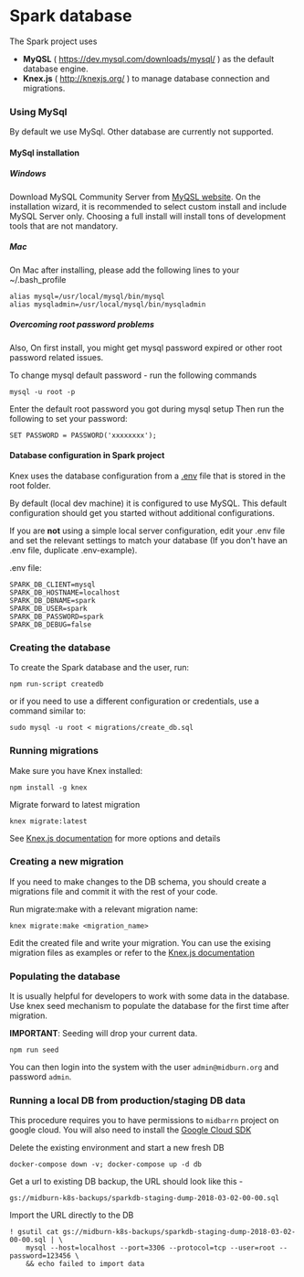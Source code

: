 # Spark database

The Spark project uses 
* **MyQSL** ( https://dev.mysql.com/downloads/mysql/ ) as the default database engine.
* **Knex.js** ( http://knexjs.org/ ) to manage database connection and migrations.

### Using MySql

By default we use MySql. Other database are currently not supported.

#### MySql installation

##### Windows
Download MySQL Community Server from [MyQSL website](https://dev.mysql.com/downloads/mysql/). On the installation wizard, it is recommended to select custom install and include MySQL Server only. Choosing a full install will install tons of development tools that are not mandatory.

##### Mac

On Mac after installing, please add the following lines to your ~/.bash_profile
```shell
alias mysql=/usr/local/mysql/bin/mysql
alias mysqladmin=/usr/local/mysql/bin/mysqladmin
```

##### Overcoming root password problems
Also, On first install, you might get mysql password expired or other root password related issues.

To change mysql default password - run the following commands
```shell
mysql -u root -p
```
Enter the default root password you got during mysql setup
Then run the following to set your password:
```
SET PASSWORD = PASSWORD('xxxxxxxx');
```

#### Database configuration in Spark project

Knex uses the database configuration from a [.env](/.env-example) file that is stored in the root folder.

By default (local dev machine) it is configured to use MySQL. This default configuration should get you started without additional configurations.

If you are **not** using a simple local server configuration, edit your .env file and set the relevant settings to match your database (If you don't have an .env file, duplicate .env-example).

.env file:

```
SPARK_DB_CLIENT=mysql
SPARK_DB_HOSTNAME=localhost
SPARK_DB_DBNAME=spark
SPARK_DB_USER=spark
SPARK_DB_PASSWORD=spark
SPARK_DB_DEBUG=false
```

### Creating the database

To create the Spark database and the user, run:

```
npm run-script createdb
```

or if you need to use a different configuration or credentials, use a command similar to: 

```shell
sudo mysql -u root < migrations/create_db.sql
```

### Running migrations

Make sure you have Knex installed:

```shell
npm install -g knex
```

Migrate forward to latest migration

```shell
knex migrate:latest
```

See [Knex.js documentation](http://knexjs.org/#Migrations-CLI) for more options and details

### Creating a new migration

If you need to make changes to the DB schema, you should create a migrations file and commit it with the rest of your code.

Run migrate:make with a relevant migration name:

```shell
knex migrate:make <migration_name>
```

Edit the created file and write your migration. You can use the exising migration files as examples or refer to the [Knex.js documentation](http://knexjs.org/#Schema)

### Populating the database

It is usually helpful for developers to work with some data in the database. Use knex seed mechanism to populate the database for the first time after migration.

**IMPORTANT**: Seeding will drop your current data.

```shell
npm run seed
```

You can then login into the system with the user `admin@midburn.org` and password `admin`.

### Running a local DB from production/staging DB data

This procedure requires you to have permissions to `midbarrn` project on google cloud. You will also need to install the [Google Cloud SDK](https://cloud.google.com/sdk/downloads)

Delete the existing environment and start a new fresh DB

```
docker-compose down -v; docker-compose up -d db
```

Get a url to existing DB backup, the URL should look like this - 

`gs://midburn-k8s-backups/sparkdb-staging-dump-2018-03-02-00-00.sql`

Import the URL directly to the DB

```
! gsutil cat gs://midburn-k8s-backups/sparkdb-staging-dump-2018-03-02-00-00.sql | \
    mysql --host=localhost --port=3306 --protocol=tcp --user=root --password=123456 \
    && echo failed to import data
```
